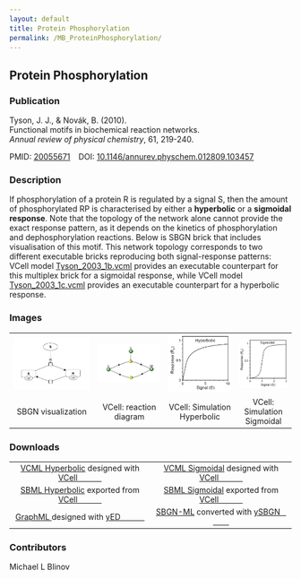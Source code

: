 ```yaml
---
layout: default
title: Protein Phosphorylation
permalink: /MB_ProteinPhosphorylation/
---
```


## Protein Phosphorylation

### Publication

Tyson, J. J., & Novák, B. (2010). 
<br>Functional motifs in biochemical reaction networks. 
<br><i>Annual review of physical chemistry</i>, 61, 219-240.

PMID:  [20055671](https://www.ncbi.nlm.nih.gov/pubmed/20055671) &ensp; DOI: [10.1146/annurev.physchem.012809.103457](https://doi.org/10.1146/annurev.physchem.012809.103457)

### Description

If phosphorylation of a protein R is regulated by a signal S, then the amount of phosphorylated RP 
is characterised by either a <strong>hyperbolic</strong> or a <strong>sigmoidal response</strong>.
Note that the topology of the network alone cannot provide the exact response pattern, as it depends on the kinetics of phosphorylation and dephosphorylation reactions. Below is SBGN brick that includes visualisation of this motif. This network topology corresponds to two different executable bricks reproducing both signal-response patterns: VCell model 
<a href="/modelbricks/Tyson_2003_1b.vcml">Tyson_2003_1b.vcml</a> provides an executable counterpart for this multiplex brick for a sigmoidal response, while VCell model <a href="/modelbricks/Tyson_2003_1c.vcml">Tyson_2003_1c.vcml</a> provides an executable counterpart for a hyperbolic response.

### Images

<table> 
 <td align="center" width="30%"><a href="http://modelbricks.org/images/modelbricks/PhosphorylationSBGN.PNG"><img src="/images/modelbricks/PhosphorylationSBGN.PNG"/></a></td>
 <td align="center" width="25%"><a href="https://modelbricks.github.io/images/modelbricks/Vcell_phosphorilation.PNG"><img src="/images/modelbricks/Vcell_phosphorilation.PNG"/></a></td>
 <td align="center" width="25%"><a href="https://modelbricks.github.io/images/modelbricks/HyperbolicResponse.PNG"><img src="/images/modelbricks/HyperbolicResponse.PNG"/></a></td>
 <td align="center" width="23%"><a href="http://modelbricks.org/images/modelbricks/SigmoidalResponse.PNG"><img src="/images/modelbricks/SigmoidalResponse.PNG"/></a></td>
 <tr>
  <td align="center"> SBGN visualization</td>
  <td align="center"> VCell: reaction diagram</td>
  <td align="center"> VCell: Simulation Hyperbolic</td>
  <td align="center"> VCell: Simulation Sigmoidal</td>
  </tr>
 </table> 
 
### Downloads
<center>
<table>
   <td align="center" width="50%"><a href="/modelbricks/Tyson_2003_1b.vcml">VCML Hyperbolic</a> designed with <a href="http://vcell.org"> VCell &ensp; &ensp; &ensp; &ensp; </a></td> 
   <td align="center" width="50%"><a href="/modelbricks/Tyson_2003_1c.vcml">VCML Sigmoidal</a> designed with <a href="http://vcell.org"> VCell &ensp; &ensp; &ensp; &ensp;</a></td>
 <tr>
 <td align="center" width="50%"><a href="/modelbricks/Tyson_2003_1b.xml">SBML Hyperbolic</a> exported from <a href="http://vcell.org"> VCell &ensp; &ensp; &ensp; &ensp;</a></td>
  <td align="center" width="50%"><a href="/modelbricks/Tyson_2003_1c.xml">SBML Sigmoidal</a> exported from <a href="http://vcell.org"> VCell &ensp; &ensp; &ensp; &ensp; </a></td>
 </tr>
 <tr>
    <td align="center" width="50%"><a href="/modelbricks/PhosphorylationSBGN.graphml">GraphML </a> designed with <a href="https://www.yworks.com/yed"> yED &ensp; &ensp; &ensp; &ensp;</a></td>
    <td align="center" width="50%"><a href="/modelbricks/PhosphorylationSBGN.sbgn">SBGN-ML</a> converted with <a href="https://github.com/sbgn/ySBGN"> ySBGN &ensp; &ensp; &ensp; &ensp;</a></td>
 </tr>
 </table> 
</center>

### Contributors

Michael L Blinov

